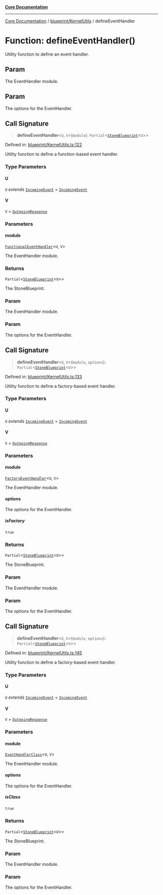 [**Core Documentation**](../../../README.md)

***

[Core Documentation](../../../README.md) / [blueprint/KernelUtils](../README.md) / defineEventHandler

# Function: defineEventHandler()

Utility function to define an event handler.

## Param

The EventHandler module.

## Param

The options for the EventHandler.

## Call Signature

> **defineEventHandler**\<`U`, `V`\>(`module`): `Partial`\<[`StoneBlueprint`](../../../options/StoneBlueprint/interfaces/StoneBlueprint.md)\<`U`\>\>

Defined in: [blueprint/KernelUtils.ts:122](https://github.com/stonemjs/core/blob/65c9e07f9d264b07f6e4091fcc29046b5ca8ea45/src/blueprint/KernelUtils.ts#L122)

Utility function to define a function-based event handler.

### Type Parameters

#### U

`U` *extends* [`IncomingEvent`](../../../events/IncomingEvent/classes/IncomingEvent.md) = [`IncomingEvent`](../../../events/IncomingEvent/classes/IncomingEvent.md)

#### V

`V` = [`OutgoingResponse`](../../../events/OutgoingResponse/classes/OutgoingResponse.md)

### Parameters

#### module

[`FunctionalEventHandler`](../../../declarations/type-aliases/FunctionalEventHandler.md)\<`U`, `V`\>

The EventHandler module.

### Returns

`Partial`\<[`StoneBlueprint`](../../../options/StoneBlueprint/interfaces/StoneBlueprint.md)\<`U`\>\>

The StoneBlueprint.

### Param

The EventHandler module.

### Param

The options for the EventHandler.

## Call Signature

> **defineEventHandler**\<`U`, `V`\>(`module`, `options`): `Partial`\<[`StoneBlueprint`](../../../options/StoneBlueprint/interfaces/StoneBlueprint.md)\<`U`\>\>

Defined in: [blueprint/KernelUtils.ts:133](https://github.com/stonemjs/core/blob/65c9e07f9d264b07f6e4091fcc29046b5ca8ea45/src/blueprint/KernelUtils.ts#L133)

Utility function to define a factory-based event handler.

### Type Parameters

#### U

`U` *extends* [`IncomingEvent`](../../../events/IncomingEvent/classes/IncomingEvent.md) = [`IncomingEvent`](../../../events/IncomingEvent/classes/IncomingEvent.md)

#### V

`V` = [`OutgoingResponse`](../../../events/OutgoingResponse/classes/OutgoingResponse.md)

### Parameters

#### module

[`FactoryEventHandler`](../../../declarations/type-aliases/FactoryEventHandler.md)\<`U`, `V`\>

The EventHandler module.

#### options

The options for the EventHandler.

##### isFactory

`true`

### Returns

`Partial`\<[`StoneBlueprint`](../../../options/StoneBlueprint/interfaces/StoneBlueprint.md)\<`U`\>\>

The StoneBlueprint.

### Param

The EventHandler module.

### Param

The options for the EventHandler.

## Call Signature

> **defineEventHandler**\<`U`, `V`\>(`module`, `options`): `Partial`\<[`StoneBlueprint`](../../../options/StoneBlueprint/interfaces/StoneBlueprint.md)\<`U`\>\>

Defined in: [blueprint/KernelUtils.ts:145](https://github.com/stonemjs/core/blob/65c9e07f9d264b07f6e4091fcc29046b5ca8ea45/src/blueprint/KernelUtils.ts#L145)

Utility function to define a factory-based event handler.

### Type Parameters

#### U

`U` *extends* [`IncomingEvent`](../../../events/IncomingEvent/classes/IncomingEvent.md) = [`IncomingEvent`](../../../events/IncomingEvent/classes/IncomingEvent.md)

#### V

`V` = [`OutgoingResponse`](../../../events/OutgoingResponse/classes/OutgoingResponse.md)

### Parameters

#### module

[`EventHandlerClass`](../../../declarations/type-aliases/EventHandlerClass.md)\<`U`, `V`\>

The EventHandler module.

#### options

The options for the EventHandler.

##### isClass

`true`

### Returns

`Partial`\<[`StoneBlueprint`](../../../options/StoneBlueprint/interfaces/StoneBlueprint.md)\<`U`\>\>

The StoneBlueprint.

### Param

The EventHandler module.

### Param

The options for the EventHandler.
